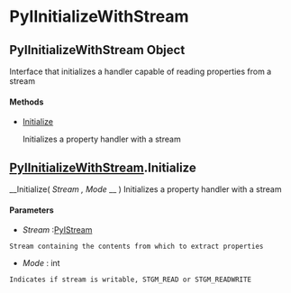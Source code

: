 # PyIInitializeWithStream

## PyIInitializeWithStream Object

Interface that initializes a handler capable of reading properties from a stream

#### Methods


  - [Initialize](PyIInitializeWithStream.md#pyiinitializewithstreaminitialize)

    Initializes a property handler with a stream&nbsp;

## [PyIInitializeWithStream](#pyiinitializewithstream).Initialize

 __Initialize( *Stream*  *, Mode* __ )
Initializes a property handler with a stream

#### Parameters


  -  *Stream* :[PyIStream](#pyistream)

    Stream containing the contents from which to extract properties

  -  *Mode* : int

    Indicates if stream is writable, STGM_READ or STGM_READWRITE